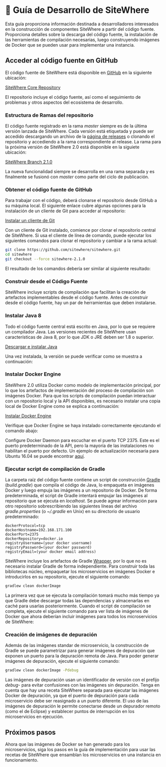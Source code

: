 # :book: Guía de Desarrollo de SiteWhere

<Seo/>

Esta guía proporciona información destinada a desarrolladores interesados
en la construcción de componentes SiteWhere a partir del código fuente. Proporciona detalles
sobre la descarga del código fuente, la instalación de las herramientas de compilación necesarias,
luego construyendo imágenes de Docker que se pueden usar para implementar una instancia.

## Acceder al código fuente en GitHub

El código fuente de SiteWhere está disponible en [GitHub](https://github.com/)
en la siguiente ubicación:

[SiteWhere Core Repository](https://github.com/sitewhere/sitewhere)

El repositorio incluye el código fuente, así como el seguimiento de problemas y otros
aspectos del ecosistema de desarrollo.

### Estructura de Ramas del repositorio

El código fuente registrado en la rama _master_ siempre es de la
última versión lanzada de SiteWhere. Cada versión está etiquetada y puede ser
accedido descargando un archivo de la
[página de releases](https://github.com/sitewhere/sitewhere/releases) o
clonando el repositorio y accediendo a la rama correspondiente al release.
La rama para la próxima versión de SiteWhere 2.0 está disponible
en la siguiete ubicación:

[SiteWhere Branch 2.1.0](https://github.com/sitewhere/sitewhere/tree/sitewhere-2.1.0)

La nueva funcionalidad siempre se desarrolla en una rama separada y es
finalmente se fusionó con _master_ como parte del ciclo de publicación.

### Obtener el código fuente de GitHub

Para trabajar con el código, deberá clonarse el repositorio desde GitHub a
su máquina local. El siguiente enlace cubre algunas opciones para la instalación de
un cliente de Git para acceder al repositorio:

[Instalar un cliente de Git](https://help.github.com/articles/set-up-git/)

Con un cliente de Git instalado, comience por clonar el repositorio central de SiteWhere.
Si usa el cliente de línea de comando, puede ejecutar los siguientes
comandos para clonar el repositorio y cambiar a la rama actual:

```bash
git clone https://github.com/sitewhere/sitewhere.git
cd sitewhere
git checkout --force sitewhere-2.1.0
```

El resultado de los comandos debería ser similar al siguiente resultado:

<InlineImage src="/images/development/git-command-line-clone.png" caption="Clonar la línea de comando de Git" />

### Construir desde el Código Fuente

SiteWhere incluye scripts de compilación que facilitan la creación de artefactos
implementables desde el código fuente. Antes de construir desde el código fuente, hay un par
de herramientas que deben instalarse.

### Instalar Java 8

Todo el código fuente central está escrito en Java, por lo que se requiere un compilador Java.
Las versiones recientes de SiteWhere usan características de Java 8, por lo que JDK o JRE deben
ser 1.8 o superior.

[Descargar e instalar Java](http://www.oracle.com/technetwork/java/javase/downloads/index.html)

Una vez instalada, la versión se puede verificar como se muestra a continuación:

<InlineImage src="/images/development/java-version-check.png" caption="Comprobación de la versión de Java" />

### Instalar Docker Engine

SiteWhere 2.0 utiliza Docker como modelo de implementación principal, por lo que los artefactos
de implementación del proceso de compilación son imágenes Docker. Para que los scripts de compilación
puedan interactuar con un repositorio local y la API disponibles, es necesario instalar
una copia local de Docker Engine como se explica a continuación:

[Instalar Docker Engine](https://docs.docker.com/engine/installation/)

Verifique que Docker Engine se haya instalado correctamente ejecutando el comando
abajo:

<InlineImage src="/images/development/docker-engine-version.png" caption="Versión del motor Docker" />

Configure Docker Daemon para escuchar en el puerto TCP 2375. Este es el puerto predeterminado de la  API,
pero la mayoría de las instalaciones no habilitan el puerto por defecto. Un ejemplo de
actualización necesaria para Ubuntu 16.04 se puede encontrar
[aquí](https://www.ivankrizsan.se/2016/05/18/enabling-docker-remote-api-on-ubuntu-16-04/).

### Ejecutar script de compilación de Gradle

La carpeta raíz del código fuente contiene un script de construcción [Gradle](https://gradle.org/)
(_build.gradle_) que compila el código de Java, lo empaqueta en imágenes Docker y luego empuja
las imágenes a un repositorio de Docker. De forma predeterminada, el script de Gradle intentará
empujar las imágenes al repositorio que se ejecuta en _localhost_. Se puede agrear información
para otro repositorio sobrescribiendo las siguientes líneas del archivo _gradle.properties_
(o _~/.gradle_ en Unix) en su directorio de usuario predeterminado:

```properties
dockerProtocol=tcp
dockerHostname=192.168.171.100
dockerPort=2375
dockerRepository=docker.io
registryUsername=(your docker username)
registryPassword=(your docker password)
registryEmail=(your docker email address)
```

SiteWhere incluye los artefactos de Gradle [Wrapper](https://docs.gradle.org/current/userguide/gradle_wrapper.html),
por lo que no es necesario instalar Gradle de forma independiente. Para construir toda las bibliotecas núcleo,
empaquetar los microservicios en imágenes Docker e introducirlos en su repositorio, ejecute el siguiente comando:

```bash
gradlew clean dockerImage
```

La primera vez que se ejecuta la compilación tomará mucho más tiempo ya que Gradle
debe descargar todas las dependencias y almacenarlas en caché para usarlas posteriormente. Cuando
el script de compilación se completa, ejecute el siguiente comando para ver
lista de imágenes de Docker que ahora deberían incluir imágenes para todos los microservicios de
SiteWhere:

<InlineImage src="/images/development/docker-image-list.png" caption="Lista de imágenes de Docker" />

### Creación de imágenes de depuración

Además de las imágenes standar de microservicio, la construcción de Gradle se puede parametrizar
para generar imágenes de depuración que exponen un puerto para la depuración remota de Java. Para poder
generar imágenes de depuración, ejecute el siguiente comando:

```bash
gradlew clean dockerImage -Pdebug
```

Las imágenes de depuración usan un identificador de versión con el prefijo _debug-_ para evitar confusiones
con las imágenes sin depuración. Tenga en cuenta que hay una receta SiteWhere separada para ejecutar
las imágenes Docker de depuración, ya que el puerto de depuración para cada microservicio debe ser reasignado
a un puerto diferente. El uso de las imágenes de depuración le permite conectarse desde un depurador remoto
(como el de Eclipse) y establecer puntos de interrupción en los microservicios en ejecución.

## Próximos pasos

Ahora que las imágenes de Docker se han generado para los microservicios, siga los pasos en la
guía de implementación para usar las recetas de SiteWhere que ensamblan los microservicios en una instancia en
funcionamiento.

